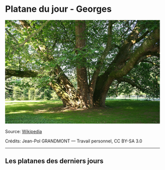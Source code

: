 <h1 class="center">
  Platane du jour - Georges
</h1>

![Georges](/images/2021-10-20.jpg)

Source: [Wikipedia](https://fr.wikipedia.org/wiki/Platane_commun)

Crédits: Jean-Pol GRANDMONT — Travail personnel, CC BY-SA 3.0

---

## Les platanes des derniers jours
